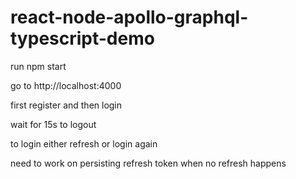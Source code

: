 # react-node-apollo-graphql-typescript-demo

run npm start 

go to http://localhost:4000

first register and then login 

wait for 15s to logout

to login either refresh or login again

need to work on persisting refresh token when no refresh happens
